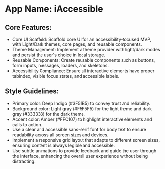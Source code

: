 # **App Name**: iAccessible

## Core Features:

- Core UI Scaffold: Scaffold core UI for an accessibility-focused MVP, with Light/Dark themes, core pages, and reusable components.
- Theme Management: Implement a theme provider with light/dark modes and persist the user's choice in local storage.
- Reusable Components: Create reusable components such as buttons, form inputs, messages, loaders, and skeletons.
- Accessibility Compliance: Ensure all interactive elements have proper tabindex, visible focus states, and accessible labels.

## Style Guidelines:

- Primary color: Deep Indigo (#3F51B5) to convey trust and reliability.
- Background color: Light gray (#F5F5F5) for the light theme and dark gray (#333333) for the dark theme.
- Accent color: Amber (#FFC107) to highlight interactive elements and calls to action.
- Use a clear and accessible sans-serif font for body text to ensure readability across all screen sizes and devices.
- Implement a responsive grid layout that adapts to different screen sizes, ensuring content is always legible and accessible.
- Use subtle animations to provide feedback and guide the user through the interface, enhancing the overall user experience without being distracting.